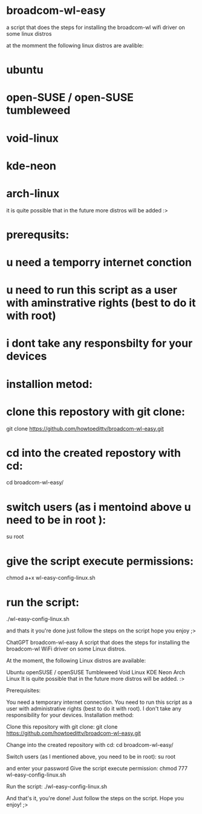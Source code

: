 # broadcom-wl-easy

a script that does the steps for installing the broadcom-wl wifi driver on some linux distros

at the momment the following linux distros are avalible:

# ubuntu
# open-SUSE / open-SUSE tumbleweed
# void-linux
# kde-neon
# arch-linux

it is quite possible that in the future more distros will be added :>

# prerequsits:

# u need a temporry internet conction
# u need to run this script as a user with aminstrative rights (best to do it with root)
# i dont take any responsbilty for your devices


# installion metod:

# clone this repostory with git clone:

git clone https://github.com/howtoedittv/broadcom-wl-easy.git

# cd into the created repostory with cd:

cd broadcom-wl-easy/

# switch users (as i mentoind above u need to be in root ):

su root

# give the script execute permissions:
chmod a+x wl-easy-config-linux.sh

# run the script:
./wl-easy-config-linux.sh


and thats it you're done just follow the steps on the script
hope you enjoy ;>

ChatGPT
broadcom-wl-easy
A script that does the steps for installing the broadcom-wl WiFi driver on some Linux distros.

At the moment, the following Linux distros are available:

Ubuntu
openSUSE / openSUSE Tumbleweed
Void Linux
KDE Neon
Arch Linux
It is quite possible that in the future more distros will be added. :>

Prerequisites:

You need a temporary internet connection.
You need to run this script as a user with administrative rights (best to do it with root).
I don't take any responsibility for your devices.
Installation method:

Clone this repository with git clone:
git clone https://github.com/howtoedittv/broadcom-wl-easy.git

Change into the created repository with cd:
cd broadcom-wl-easy/

Switch users (as I mentioned above, you need to be in root):
su root

and enter your password
Give the script execute permission:
chmod 777 wl-easy-config-linux.sh

Run the script:
./wl-easy-config-linux.sh

And that's it, you're done! Just follow the steps on the script.
Hope you enjoy! ;>
 
